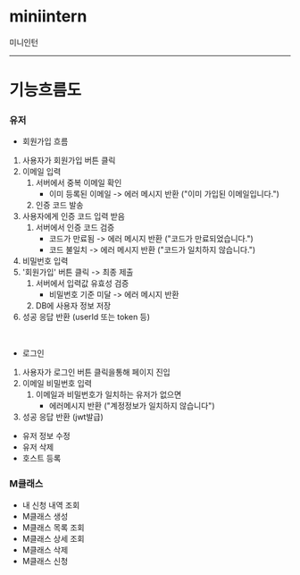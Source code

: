 # miniintern

미니인턴

---

# 기능흐름도

### 유저

- 회원가입 흐름

1. 사용자가 회원가입 버튼 클릭
1. 이메일 입력
   1. 서버에서 중복 이메일 확인
      - 이미 등록된 이메일 -> 에러 메시지 반환 ("이미 가입된 이메일입니다.")
   1. 인증 코드 발송
1. 사용자에게 인증 코드 입력 받음
   1. 서버에서 인증 코드 검증
      - 코드가 만료됨 -> 에러 메시지 반환 ("코드가 만료되었습니다.")
      - 코드 불일치 -> 에러 메시지 반환 ("코드가 일치하지 않습니다.")
1. 비밀번호 입력
1. '회원가입' 버튼 클릭 -> 최종 제출
   1. 서버에서 입력값 유효성 검증
      - 비밀번호 기준 미달 -> 에러 메시지 반환
   1. DB에 사용자 정보 저장
1. 성공 응답 반환 (userId 또는 token 등)

<br/>

- 로그인

1. 사용자가 로그인 버튼 클릭을통해 페이지 진입
1. 이메일 비밀번호 입력
   1. 이메일과 비밀번호가 일치하는 유저가 없으면
      - 에러메시지 반환 ("계정정보가 일치하지 않습니다")
1. 성공 응답 반환 (jwt발급)

- 유저 정보 수정
- 유저 삭제
- 호스트 등록

### M클래스

- 내 신청 내역 조회
- M클래스 생성
- M클래스 목록 조회
- M클래스 상세 조회
- M클래스 삭제
- M클래스 신청
